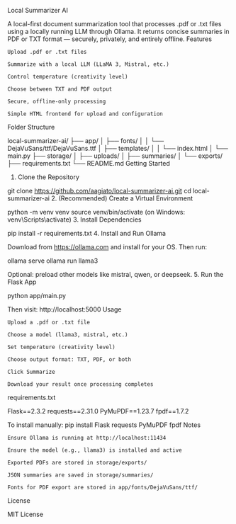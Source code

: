 Local Summarizer AI

A local-first document summarization tool that processes .pdf or .txt files using a locally running LLM through Ollama. It returns concise summaries in PDF or TXT format — securely, privately, and entirely offline.
Features

    Upload .pdf or .txt files

    Summarize with a local LLM (LLaMA 3, Mistral, etc.)

    Control temperature (creativity level)

    Choose between TXT and PDF output

    Secure, offline-only processing

    Simple HTML frontend for upload and configuration

Folder Structure

local-summarizer-ai/
├── app/
│ ├── fonts/
│ │ └── DejaVuSans/ttf/DejaVuSans.ttf
│ ├── templates/
│ │ └── index.html
│ └── main.py
├── storage/
│ ├── uploads/
│ ├── summaries/
│ └── exports/
├── requirements.txt
└── README.md
Getting Started
1. Clone the Repository

git clone https://github.com/aagiato/local-summarizer-ai.git
cd local-summarizer-ai
2. (Recommended) Create a Virtual Environment

python -m venv venv
source venv/bin/activate (on Windows: venv\Scripts\activate)
3. Install Dependencies

pip install -r requirements.txt
4. Install and Run Ollama

Download from https://ollama.com and install for your OS.
Then run:

ollama serve
ollama run llama3

Optional: preload other models like mistral, qwen, or deepseek.
5. Run the Flask App

python app/main.py

Then visit:
http://localhost:5000
Usage

    Upload a .pdf or .txt file

    Choose a model (llama3, mistral, etc.)

    Set temperature (creativity level)

    Choose output format: TXT, PDF, or both

    Click Summarize

    Download your result once processing completes

requirements.txt

Flask==2.3.2
requests==2.31.0
PyMuPDF==1.23.7
fpdf==1.7.2

To install manually:
pip install Flask requests PyMuPDF fpdf
Notes

    Ensure Ollama is running at http://localhost:11434

    Ensure the model (e.g., llama3) is installed and active

    Exported PDFs are stored in storage/exports/

    JSON summaries are saved in storage/summaries/

    Fonts for PDF export are stored in app/fonts/DejaVuSans/ttf/

License

MIT License